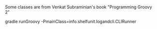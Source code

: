 Some classes are from Venkat Subraminian's book "Programming Groovy 2"   

gradle runGroovy -PmainClass=info.shelfunit.logandcli.CLIRunner    


